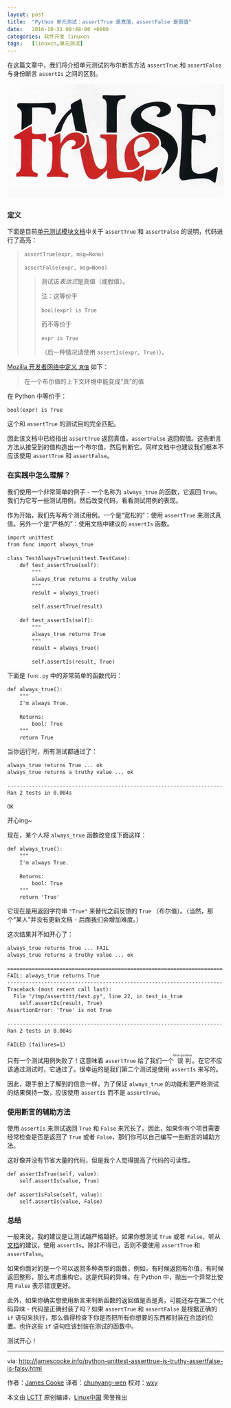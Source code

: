 ```yaml
---
layout: post
title:	"Python 单元测试：assertTrue 是真值，assertFalse 是假值"
date:	2016-10-31 08:48:00 +0800 
categories:	软件开发 linuxcn 
tags:	[linuxcn,单元测试]
---
```



在这篇文章中，我们将介绍单元测试的布尔断言方法 `assertTrue` 和 `assertFalse` 与身份断言 `assertIs` 之间的区别。


![](/Asserts/Images/album/201610/30/215451lzjhnhy8qquumq8n.jpg)


### 定义


下面是目前[单元测试模块文档](https://docs.python.org/3/library/unittest.html#unittest.TestCase.assertTrue)中关于 `assertTrue` 和 `assertFalse` 的说明，代码进行了高亮：



> 
> `assertTrue(expr, msg=None)`
> 
> 
> `assertFalse(expr, msg=None)`
> 
> 
> 
> > 
> > 测试该*表达式*是真值（或假值）。
> > 
> > 
> > 注：这等价于
> > 
> > 
> > `bool(expr) is True`
> > 
> > 
> > 而不等价于
> > 
> > 
> > `expr is True`
> > 
> > 
> > （后一种情况请使用 `assertIs(expr, True)`）。
> > 
> > 
> > 
> 
> 
> 


[Mozilla 开发者网络中定义 `真值`](https://developer.mozilla.org/en-US/docs/Glossary/Truthy) 如下：



> 
> 在一个布尔值的上下文环境中能变成“真”的值
> 
> 
> 


在 Python 中等价于：



```
bool(expr) is True

```

这个和 `assertTrue` 的测试目的完全匹配。


因此该文档中已经指出 `assertTrue` 返回真值，`assertFalse` 返回假值。这些断言方法从接受到的值构造出一个布尔值，然后判断它。同样文档中也建议我们根本不应该使用 `assertTrue` 和 `assertFalse`。


### 在实践中怎么理解？


我们使用一个非常简单的例子 - 一个名称为 `always_true` 的函数，它返回 `True`。我们为它写一些测试用例，然后改变代码，看看测试用例的表现。


作为开始，我们先写两个测试用例。一个是“宽松的”：使用 `assertTrue` 来测试真值。另外一个是“严格的”：使用文档中建议的 `assertIs` 函数。



```
import unittest
from func import always_true

class TestAlwaysTrue(unittest.TestCase):
    def test_assertTrue(self):
        """
        always_true returns a truthy value
        """
        result = always_true()

        self.assertTrue(result)

    def test_assertIs(self):
        """
        always_true returns True
        """
        result = always_true()

        self.assertIs(result, True)

```

下面是 `func.py` 中的非常简单的函数代码：



```
def always_true():
    """
    I'm always True.

    Returns:
        bool: True
    """
    return True

```

当你运行时，所有测试都通过了：



```
always_true returns True ... ok
always_true returns a truthy value ... ok

----------------------------------------------------------------------
Ran 2 tests in 0.004s

OK

```

开心ing~


现在，某个人将 `always_true` 函数改变成下面这样：



```
def always_true():
    """
    I'm always True.

    Returns:
        bool: True
    """
    return 'True'

```

它现在是用返回字符串 `"True"` 来替代之前反馈的 `True` （布尔值）。（当然，那个“某人”并没有更新文档 - 后面我们会增加难度。）


这次结果并不如开心了：



```
always_true returns True ... FAIL
always_true returns a truthy value ... ok

======================================================================
FAIL: always_true returns True
----------------------------------------------------------------------
Traceback (most recent call last):
  File "/tmp/assertttt/test.py", line 22, in test_is_true
    self.assertIs(result, True)
AssertionError: 'True' is not True

----------------------------------------------------------------------
Ran 2 tests in 0.004s

FAILED (failures=1)

```

只有一个测试用例失败了！这意味着 `assertTrue` 给了我们一个<ruby> 误判 <rp>  （ </rp> <rt>  false-positive </rt> <rp>  ） </rp></ruby>。在它不应该通过测试时，它通过了。很幸运的是我们第二个测试是使用 `assertIs` 来写的。


因此，跟手册上了解到的信息一样，为了保证 `always_true` 的功能和更严格测试的结果保持一致，应该使用 `assertIs` 而不是 `assertTrue`。


### 使用断言的辅助方法


使用 `assertIs` 来测试返回 `True` 和 `False` 来冗长了。因此，如果你有个项目需要经常检查是否是返回了 `True` 或者 `False`，那们你可以自己编写一些断言的辅助方法。


这好像并没有节省大量的代码，但是我个人觉得提高了代码的可读性。



```
def assertIsTrue(self, value):
    self.assertIs(value, True)

def assertIsFalse(self, value):
    self.assertIs(value, False)

```

### 总结


一般来说，我的建议是让测试越严格越好。如果你想测试 `True` 或者 `False`，听从[文档](https://docs.python.org/3/library/unittest.html#unittest.TestCase.assertTrue)的建议，使用 `assertIs`。除非不得已，否则不要使用 `assertTrue` 和 `assertFalse`。


如果你面对的是一个可以返回多种类型的函数，例如，有时候返回布尔值，有时候返回整形，那么考虑重构它。这是代码的异味。在 Python 中，抛出一个异常比使用 `False` 表示错误更好。


此外，如果你确实想使用断言来判断函数的返回值是否是真，可能还存在第二个代码异味 - 代码是正确封装了吗？如果 `assertTrue` 和 `assertFalse` 是根据正确的 `if` 语句来执行，那么值得检查下你是否把所有你想要的东西都封装在合适的位置。也许这些 `if` 语句应该封装在测试的函数中。


测试开心！




---


via: <http://jamescooke.info/python-unittest-asserttrue-is-truthy-assertfalse-is-falsy.html>


作者：[James Cooke](http://jamescooke.info/pages/hello-my-name-is-james.html) 译者：[chunyang-wen](https://github.com/chunyang-wen) 校对：[wxy](https://github.com/wxy)


本文由 [LCTT](https://github.com/LCTT/TranslateProject) 原创编译，[Linux中国](https://linux.cn/) 荣誉推出
